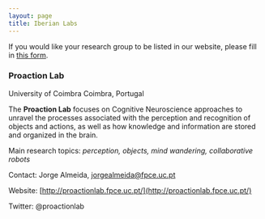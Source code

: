 ```yaml
---
layout: page
title: Iberian Labs
---
```


If you would like your research group to be listed in our website, please fill in <a href="https://forms.gle/X3XvHLDNbY7jF1QX6" target="_blank">this form</a>.

### Proaction Lab
University of Coimbra
Coimbra, Portugal

The **Proaction Lab** focuses on Cognitive Neuroscience approaches to unravel the processes associated with the perception and recognition of objects and actions, as well as how knowledge and information are stored and organized in the brain.

Main research topics: *perception, objects, mind wandering, collaborative robots*

Contact: Jorge Almeida, jorgealmeida@fpce.uc.pt

Website: [http://proactionlab.fpce.uc.pt/](http://proactionlab.fpce.uc.pt/)

Twitter: @proactionlab
